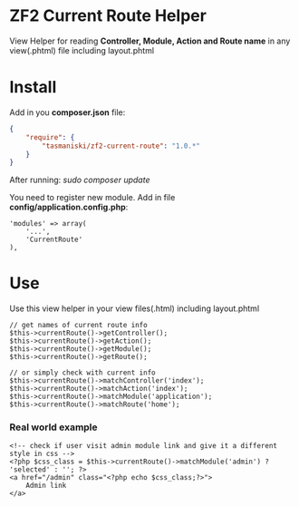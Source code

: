 # ZF2 Current Route Helper
View Helper for reading **Controller, Module, Action and Route name** in any view(.phtml) file including layout.phtml

# Install

Add in you **composer.json** file:

```json
{
    "require": {
        "tasmaniski/zf2-current-route": "1.0.*"
    }
}
```
After running: *sudo composer update* 

You need to register new module. Add in file **config/application.config.php**: 

```
'modules' => array(
    '...',
    'CurrentRoute'
),
```

# Use
Use this view helper in your view files(.html) including layout.phtml
```
// get names of current route info
$this->currentRoute()->getController();
$this->currentRoute()->getAction();
$this->currentRoute()->getModule();
$this->currentRoute()->getRoute();

// or simply check with current info
$this->currentRoute()->matchController('index');
$this->currentRoute()->matchAction('index');
$this->currentRoute()->matchModule('application');
$this->currentRoute()->matchRoute('home');
```

### Real world example
```
<!-- check if user visit admin module link and give it a different style in css -->
<?php $css_class = $this->currentRoute()->matchModule('admin') ? 'selected' : ''; ?>
<a href="/admin" class="<?php echo $css_class;?>">
    Admin link
</a>
```


